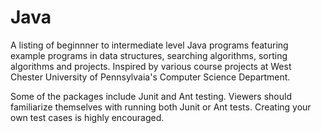 # Java
A listing of beginnner to intermediate level Java programs featuring example programs in data structures, searching algorithms, sorting algorithms and projects. Inspired by various course projects at West Chester University of Pennsylvaia's Computer Science Department.

Some of the packages include Junit and Ant testing. Viewers should familiarize themselves with running both Junit or Ant tests. Creating your own test cases is highly encouraged. 
